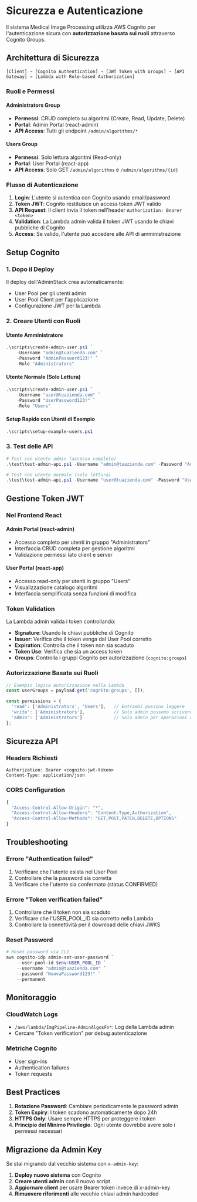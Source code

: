 # Sicurezza e Autenticazione

Il sistema Medical Image Processing utilizza AWS Cognito per l'autenticazione sicura con **autorizzazione basata sui ruoli** attraverso Cognito Groups.

## Architettura di Sicurezza

```
[Client] → [Cognito Authentication] → [JWT Token with Groups] → [API Gateway] → [Lambda with Role-based Authorization]
```

### Ruoli e Permessi

#### **Administrators Group**
- **Permessi**: CRUD completo su algoritmi (Create, Read, Update, Delete)
- **Portal**: Admin Portal (react-admin)
- **API Access**: Tutti gli endpoint `/admin/algorithms/*`

#### **Users Group** 
- **Permessi**: Solo lettura algoritmi (Read-only)
- **Portal**: User Portal (react-app)  
- **API Access**: Solo GET `/admin/algorithms` e `/admin/algorithms/{id}`

### Flusso di Autenticazione

1. **Login**: L'utente si autentica con Cognito usando email/password
2. **Token JWT**: Cognito restituisce un access token JWT valido
3. **API Request**: Il client invia il token nell'header `Authorization: Bearer <token>`
4. **Validation**: La Lambda admin valida il token JWT usando le chiavi pubbliche di Cognito
5. **Access**: Se valido, l'utente può accedere alle API di amministrazione

## Setup Cognito

### 1. Dopo il Deploy

Il deploy dell'AdminStack crea automaticamente:
- User Pool per gli utenti admin
- User Pool Client per l'applicazione
- Configurazione JWT per la Lambda

### 2. Creare Utenti con Ruoli

#### Utente Amministratore
```powershell
.\scripts\create-admin-user.ps1 `
    -Username "admin@tuazienda.com" `
    -Password "AdminPassword123!" `
    -Role "Administrators"
```

#### Utente Normale (Solo Lettura)
```powershell
.\scripts\create-admin-user.ps1 `
    -Username "user@tuazienda.com" `
    -Password "UserPassword123!" `
    -Role "Users"
```

#### Setup Rapido con Utenti di Esempio
```powershell
.\scripts\setup-example-users.ps1
```

### 3. Test delle API

```powershell
# Test con utente admin (accesso completo)
.\test\test-admin-api.ps1 -Username "admin@tuazienda.com" -Password "AdminPassword123!"

# Test con utente normale (solo lettura)
.\test\test-admin-api.ps1 -Username "user@tuazienda.com" -Password "UserPassword123!"
```

## Gestione Token JWT

### Nel Frontend React

#### Admin Portal (react-admin)
- Accesso completo per utenti in gruppo "Administrators"
- Interfaccia CRUD completa per gestione algoritmi
- Validazione permessi lato client e server

#### User Portal (react-app)
- Accesso read-only per utenti in gruppo "Users"
- Visualizzazione catalogo algoritmi
- Interfaccia semplificata senza funzioni di modifica

### Token Validation

La Lambda admin valida i token controllando:
- **Signature**: Usando le chiavi pubbliche di Cognito
- **Issuer**: Verifica che il token venga dal User Pool corretto
- **Expiration**: Controlla che il token non sia scaduto
- **Token Use**: Verifica che sia un access token
- **Groups**: Controlla i gruppi Cognito per autorizzazione (`cognito:groups`)

### Autorizzazione Basata sui Ruoli

```javascript
// Esempio logica autorizzazione nella Lambda
const userGroups = payload.get('cognito:groups', []);

const permissions = {
  'read': ['Administrators', 'Users'],   // Entrambi possono leggere
  'write': ['Administrators'],           // Solo admin possono scrivere
  'admin': ['Administrators']            // Solo admin per operazioni admin
};
```

## Sicurezza API

### Headers Richiesti

```http
Authorization: Bearer <cognito-jwt-token>
Content-Type: application/json
```

### CORS Configuration

```javascript
{
  "Access-Control-Allow-Origin": "*",
  "Access-Control-Allow-Headers": "Content-Type,Authorization",
  "Access-Control-Allow-Methods": "GET,POST,PATCH,DELETE,OPTIONS"
}
```

## Troubleshooting

### Errore "Authentication failed"

1. Verificare che l'utente esista nel User Pool
2. Controllare che la password sia corretta
3. Verificare che l'utente sia confermato (status CONFIRMED)

### Errore "Token verification failed"

1. Controllare che il token non sia scaduto
2. Verificare che l'USER_POOL_ID sia corretto nella Lambda
3. Controllare la connettività per il download delle chiavi JWKS

### Reset Password

```powershell
# Reset password via CLI
aws cognito-idp admin-set-user-password `
    --user-pool-id $env:USER_POOL_ID `
    --username "admin@tuazienda.com" `
    --password "NuovaPassword123!" `
    --permanent
```

## Monitoraggio

### CloudWatch Logs

- `/aws/lambda/ImgPipeline-AdminAlgosFn*`: Log della Lambda admin
- Cercare "Token verification" per debug autenticazione

### Metriche Cognito

- User sign-ins
- Authentication failures
- Token requests

## Best Practices

1. **Rotazione Password**: Cambiare periodicamente le password admin
2. **Token Expiry**: I token scadono automaticamente dopo 24h
3. **HTTPS Only**: Usare sempre HTTPS per proteggere i token
4. **Principio del Minimo Privilegio**: Ogni utente dovrebbe avere solo i permessi necessari

## Migrazione da Admin Key

Se stai migrando dal vecchio sistema con `x-admin-key`:

1. **Deploy nuovo sistema** con Cognito
2. **Creare utenti admin** con il nuovo script
3. **Aggiornare client** per usare Bearer token invece di x-admin-key
4. **Rimuovere riferimenti** alle vecchie chiavi admin hardcoded
